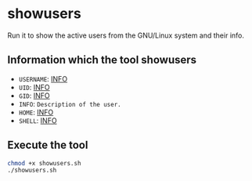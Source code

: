 
# showusers

Run it to show the active users from the GNU/Linux system and their info. 

## Information which the tool showusers

- `USERNAME`: [INFO](https://www.geeksforgeeks.org/username-command-in-linux-with-examples/)
- `UID`: [INFO](https://linuxhandbook.com/uid-linux/)
- `GID`: [INFO](https://linuxsimply.com/gid-in-linux/)
- `INFO`: `Description of the user.`
- `HOME`: [INFO](https://en.wikipedia.org/wiki/Home_directory)
- `SHELL`: [INFO](https://linuxsimply.com/what-is-a-shell-linux/)

## Execute the tool

~~~bash
chmod +x showusers.sh
./showusers.sh
~~~


